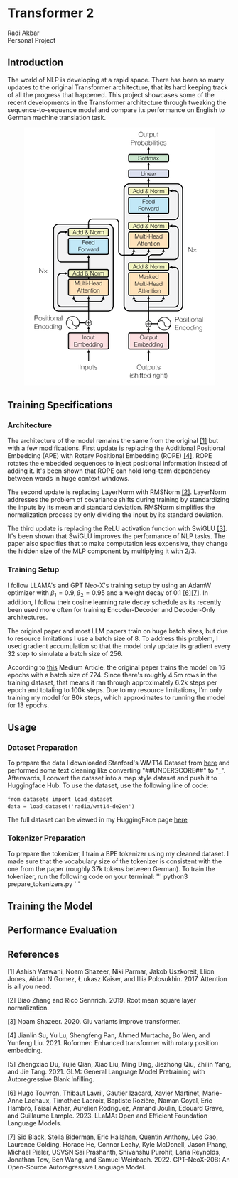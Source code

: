 # Transformer 2
Radi Akbar <br>
Personal Project

## Introduction
The world of NLP is developing at a rapid space. There has been so many updates to the original Transformer architecture, that its hard keeping track of all the progress that happened. This project showcases some of the recent developments in the Transformer architecture through tweaking the sequence-to-sequence model and compare its performance on English to German machine translation task.
<p align="center">
  <img src="images/transformer_architecture.png" title="Original Transformer Architecture"/>
</p>

## Training Specifications
### Architecture
The architecture of the model remains the same from the original [[1]](#1) but with a few modifications. First update is replacing the Additional Positional Embedding (APE) with Rotary Positional Embedding (ROPE) [[4]](#4). ROPE rotates the embedded sequences to inject positional information instead of adding it. It's been shown that ROPE can hold long-term dependency between words in huge context windows. <br>

The second update is replacing LayerNorm with RMSNorm [[2]](#2). LayerNorm addresses the problem of covariance shifts during training by standardizing the inputs by its mean and standard deviation. RMSNorm simplifies the normalization process by only dividing the input by its standard deviation. <br>

The third update is replacing the ReLU activation function with SwiGLU [[3]](#3). It's been shown that SwiGLU improves the performance of NLP tasks. The paper also specifies that to make computation less expensive, they change the hidden size of the MLP component by multiplying it with 2/3.

### Training Setup
I follow LLAMA's and GPT Neo-X's training setup by using an AdamW optimizer with $\beta_1 = 0.9, \beta_2 = 0.95$ and a weight decay of 0.1 [[6]](#6)[[7]](#7). In addition, I follow their cosine learning rate decay schedule as its recently been used more often for training Encoder-Decoder and Decoder-Only architectures. <br>

The original paper and most LLM papers train on huge batch sizes, but due to resource limitations I use a batch size of 8. To address this problem, I used gradient accumulation so that the model only update its gradient every 32 step to simulate a batch size of 256. <br> 

According to [this](https://medium.com/@martin.p.dittgen/reproducing-the-attention-is-all-you-need-paper-from-scratch-d2fb40bb25d4) Medium Article, the original paper trains the model on 16 epochs with a batch size of 724. Since there's roughly 4.5m rows in the training dataset, that means it ran through approximately 6.2k steps per epoch and totaling to 100k steps. Due to my resource limitations, I'm only training my model for 80k steps, which approximates to running the model for 13 epochs. 

## Usage
### Dataset Preparation
To prepare the data I downloaded Stanford's WMT14 Dataset from [here](https://nlp.stanford.edu/projects/nmt/) and performed some text cleaning like converting "##UNDERSCORE##" to "_". Afterwards, I convert the dataset into a map style dataset and push it to Huggingface Hub. To use the dataset, use the following line of code:
```
from datasets import load_dataset
data = load_dataset('radia/wmt14-de2en')
```
The full dataset can be viewed in my HuggingFace page [here](https://huggingface.co/)

### Tokenizer Preparation
To prepare the tokenizer, I train a BPE tokenizer using my cleaned dataset. I made sure that the vocabulary size of the tokenizer is consistent with the one from the paper (roughly 37k tokens between German). To train the tokenizer, run the following code on your terminal:
'''
python3 prepare_tokenizers.py
'''

## Training the Model
## Performance Evaluation
## References
<a id="1">[1]</a> 
Ashish Vaswani, Noam Shazeer, Niki Parmar, Jakob
Uszkoreit, Llion Jones, Aidan N Gomez, Ł ukasz
Kaiser, and Illia Polosukhin. 2017. Attention is all
you need.

<a id="2">[2]</a> 
Biao Zhang and Rico Sennrich. 2019. Root mean
square layer normalization.

<a id="3">[3]</a> 
Noam Shazeer. 2020. Glu variants improve transformer.

<a id="4">[4]</a> 
Jianlin Su, Yu Lu, Shengfeng Pan, Ahmed Murtadha,
Bo Wen, and Yunfeng Liu. 2021. Roformer: Enhanced transformer with rotary position embedding.

<a id="5">[5]</a> 
Zhengxiao Du, Yujie Qian, Xiao Liu, Ming Ding, Jiezhong Qiu, Zhilin Yang, and Jie Tang. 2021. GLM: General Language Model Pretraining with Autoregressive Blank Infilling.

<a id="6">[6]</a> 
Hugo Touvron, Thibaut Lavril, Gautier Izacard, Xavier Martinet, Marie-Anne Lachaux, Timothée Lacroix, Baptiste Rozière, Naman Goyal, Eric Hambro, Faisal Azhar, Aurelien Rodriguez, Armand Joulin, Edouard Grave, and Guillaume Lample. 2023. LLaMA: Open and Efficient Foundation Language Models.

<a id="7">[7]</a> 
Sid Black, Stella Biderman, Eric Hallahan, Quentin Anthony, Leo Gao, Laurence Golding, Horace He, Connor Leahy, Kyle McDonell, Jason Phang, Michael Pieler, USVSN Sai Prashanth, Shivanshu Purohit, Laria Reynolds, Jonathan Tow, Ben Wang, and Samuel Weinbach. 2022. GPT-NeoX-20B: An Open-Source Autoregressive Language Model.
